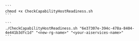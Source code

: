     ```
    chmod +x CheckCapabilityHostReadiness.sh
    ```
    
    ```
    ./CheckCapabilityHostReadiness.sh "6e37307e-394c-478a-8404-4e441b3dfc1d" "<new-rg-name>" "<your-aiservices-name>"
    ```